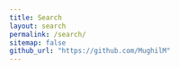 ```yaml
---
title: Search
layout: search
permalink: /search/
sitemap: false
github_url: "https://github.com/MughilM"
---
```

